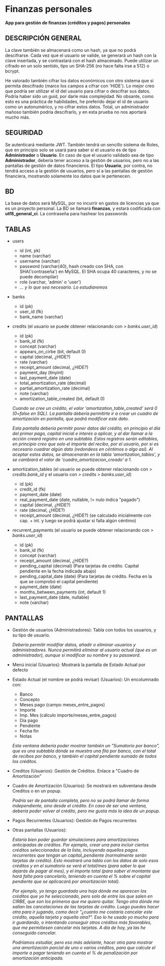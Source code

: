 # Finanzas personales
**App para gestión de finanzas (créditos y pagos) personales**

## DESCRIPCIÓN GENERAL ##
La clave también se almacenará como un hash, ya que no podrá descifrarse. Cada vez que el usuario se valide, se generará un hash con la clave insertada, y se contrastará con el hash almacenado. Puede utilizar un cifrado en un solo sentido, tipo un SHA-256 (no hace falta irse a 512) o bcrypt.

He valorado también cifrar los datos económicos con otro sistema que sí permita descifrado (marco los campos a cifrar con 'HIDE'). Lo mejor creo que podría ser utilizar el id del usuario para cifrar o descifrar sus datos. Podría haber sido un guid, por darle más complejidad. No obsante, como esto es una práctica de habilidades, he preferido dejar el id de usuario como un autonumérico, y no cifrar estos datos. Total, un administrador mañoso también podría descifrarlo, y en esta prueba no nos aportará mucho más.

## SEGURIDAD ##
Se autenticará mediante JWT. También tendrá un sencillo sistema de Roles, que en principio solo se usará para saber si el usuario es de tipo **Administrador** o **Usuario**. En caso de que el usuario validado sea de tipo **Administrador**, debería tener acceso a la gestión de usuarios, pero no a las pantallas de gestión de datos financieros. El tipo **Usuario**, por contra, no tendrá acceso a la gestión de usuarios, pero sí a las pantallas de gestión financiera, mostrando solamente los datos que le pertenecen.

## BD ##
La base de datos será MySQL, por no incurrir en gastos de licencias ya que es un proyecto personal. La BD se llamará **finanzas**, y estará codificada con **utf8_general_ci**.
La contraseña para hashear los passwords

## TABLAS ##
- users
  - id (int, pk)
  - name (varchar)
  - username (varchar)
  - password (varchar(40), hash creado con SHA, con SHA('contraseña') en MySQL. El SHA ocupa 40 caracteres, y no se puede decompilar)
  - role (varchar, 'admin' o 'user')
  - *... y lo que sea necesario. Lo estudiaremos*

- banks
  - id (pk)
  - user_id (fk)
  - bank_name (varchar)
		
- credits (el usuario se puede obtener relacionando con *> banks.user_id*)
  - id (pk)
  - bank_id (fk)
  - concept (varchar)
  - appears_on_cirbe (bit, default 0)
  - capital (decimal, ¿HIDE?)
  - rate (varchar)
  - receipt_amount (decimal, ¿HIDE?)
  - payment_day (tinyint)
  - last_payment_date (date)
  - total_amortization_rate (decimal)
  - partial_amortization_rate (decimal)
  - note (varchar)
  - amortization_table_created (bit, default 0)
	
  *Cuando se cree un crédito, el valor 'amortization_table_created' será 0 (0=false en SQL). La pantalla debería permitirte ir a crear un cuadro de amortización en pantalla, que podrá modificar este dato.*
	
  *Esta pantalla debería permitir poner datos del crédito, en principio el día del primer pago, capital inicial e interés a aplicar, y al dar llamar a la acción creará registro en una subtabla. Estos registros serán editables, en principio creo que solo el importe del recibo, por el usuario, por si es necesario cuadrar algún dato (redondeos en céntimos o algo así). Al aceptar estos datos, se almacenarán en la tabla 'amortization_tables', y se cambiará el valor de 'cuadro_amortizacion_creado' a 1.*
	
- amortization_tables (el usuario se puede obtener relacionando con *> credits.bank_id* y el usuario con *> credits > banks.user_id*)
  - id (pk)
  - credit_id (fk)
  - payment_date (date)
  - real_payment_date (date, nullable, != nulo indica "pagado")
  - capital (decimal, ¿HIDE?)
  - rate (decimal, ¿HIDE?)
  - receipt_amount (decimal, ¿HIDE?) (se calculado inicialmente con cap. + int. y luego se podrá ajustar si falla algún céntimo)

- recurrent_payments (el usuario se puede obtener relacionando con *> banks.user_id*)
  - id (pk)
  - bank_id (fk)
  - concept (varchar)
  - receipt_amount (decimal, ¿HIDE?)
  - pending_capital (decimal) (Para tarjetas de crédito. Capital pendiente en la fecha indicada abajo)
  - pending_capital_date (date) (Para tarjetas de crédito. Fecha en la que se comprobó el capital pendiente)
  - payment_date (date)
  - months_between_payments (int, default 1)
  - last_payment_date (date, nullable)
  - note (varchar)
	
## PANTALLAS ##
- Gestión de usuarios (Administradores): Tabla con todos los usuarios, y su tipo de usuario.

  *Debería permitir modifiar datos, añadir o eliminar usuarios y administradores. Nunca permitirá eliminar al usuario actual (que es un administrador), aunque sí modificar su nombre y su password.*

- Menú inicial (Usuarios): Mostrará la pantalla de Estado Actual por defecto

- Estado Actual (el nombre se podrá revisar) (Usuarios): Un encolumnado con:
  - Banco
  - Concepto
  - Meses pago (campo meses_entre_pagos)
  - Importe
  - Imp. Mes (cálculo importe/meses_entre_pagos)
  - Dia pago
  - Pendiente
  - Fecha fin
  - Notas
	
  *Esta ventana debería poder mostrar también un "Sumatorio por banco", que es una subtabla dónde se muestra una fila por banco, con el total de recibos por banco, y también el capital pendiente sumado de todos los créditos.*
	
- Creditos (Usuarios): Gestión de Créditos. Enlace a "Cuadro de Amortización"
	
- Cuadro de Amortización (Usuarios): Se mostrará en subventana desde Creditos o en un popup.

  *Podría ser de pantalla completa, pero no se podrá llamar de forma independiente, sino desde el crédito. En caso de ser una ventana, debería poder volver al crédito, pero me gusta más la idea de un popup.*
	
- Pagos Recurrentes (Usuarios): Gestión de Pagos recurrentes

- Otras pantallas (Usuarios):

  *Estaría bien poder guardar simulaciones para amortizaciones anticipadas de créditos. Por ejemplo, crear una para incluir ciertos créditos seleccionados de la lista, incluyendo aquellos pagos recurrentes que tengan un capital_pendiente (normalmente serán tarjetas de crédito). Esto mostrará una tabla con los datos de solo esos créditos y en el sumatorio se verá el total/mes (para saber lo que dejarás de pagar al mes), y el importe total (para saber el montante que hará falta para cancelarlo, teniendo en cuenta el % sobre el capital pendiente que se aplicacará por amortización total).*

  *Por ejemplo, yo tengo guardada una hoja dónde me aparecen los créditos que yo he seleccionado, pero solo de entre los que salen en CIRBE, que son los primeros que me quiero quitar. Tengo otra dónde me salían las cancelaciones de las tarjetas de crédito. Luego puedes hacer otra para ir jugando, como decir "¿cuanto me costaría cancelar este crédito, aquella tarjeta y aquella otra?". Eso lo he usado yo mucho para ir guardando, o intentando conseguir otros créditos más favorables, que me permitiesen cancelar mis tarjetas. A día de hoy, ya las he conseguido cancelar.*
	
  *Podríamos estudiar, pero eso más adelante, hacer otra para mostrar una amortización parcial de uno o varios créditos, para que calcule el importe a pagar teniendo en cuenta el % de penalización por amortización anticipada.*

